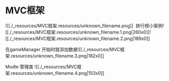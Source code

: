 # MVC框架


![[./_resources/MVC框架.resources/unknown_filename.png]]
 排行榜小案例![[./_resources/MVC框架.resources/unknown_filename.1.png|260x0]]![[./_resources/MVC框架.resources/unknown_filename.2.png|189x0]]

在gameManager 开始时就添加数据![[./_resources/MVC框架.resources/unknown_filename.3.png|182x0]]

Modle 管理类
![[./_resources/MVC框架.resources/unknown_filename.4.png|153x0]]

